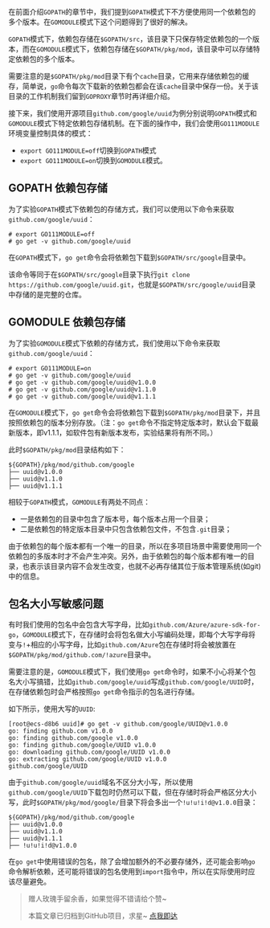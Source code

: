 在前面介绍`GOPATH`的章节中，我们提到`GOPATH`模式下不方便使用同一个依赖包的多个版本。在`GOMODULE`模式下这个问题得到了很好的解决。

`GOPATH`模式下，依赖包存储在`$GOPATH/src`，该目录下只保存特定依赖包的一个版本，而在`GOMODULE`模式下，依赖包存储在`$GOPATH/pkg/mod`，该目录中可以存储特定依赖包的多个版本。

需要注意的是`$GOPATH/pkg/mod`目录下有个`cache`目录，它用来存储依赖包的缓存，简单说，`go`命令每次下载新的依赖包都会在该`cache`目录中保存一份。关于该目录的工作机制我们留到`GOPROXY`章节时再详细介绍。

接下来，我们使用开源项目`github.com/google/uuid`为例分别说明`GOPATH`模式和`GOMODULE`模式下特定依赖包存储机制。在下面的操作中，我们会使用`GO111MODULE`环境变量控制具体的模式：
- `export GO111MODULE=off`切换到`GOPATH`模式
- `export GO111MODULE=on`切换到`GOMODULE`模式。

## GOPATH 依赖包存储
为了实验`GOPATH`模式下依赖包的存储方式，我们可以使用以下命令来获取`github.com/google/uuid`：
```
# export GO111MODULE=off
# go get -v github.com/google/uuid
```
在`GOPATH`模式下，`go get`命令会将依赖包下载到`$GOPATH/src/google`目录中。

该命令等同于在`$GOPATH/src/google`目录下执行`git clone https://github.com/google/uuid.git`，也就是`$GOPATH/src/google/uuid`目录中存储的是完整的仓库。

## GOMODULE 依赖包存储
为了实验`GOMODULE`模式下依赖的存储方式，我们使用以下命令来获取`github.com/google/uuid`：
```
# export GO111MODULE=on
# go get -v github.com/google/uuid
# go get -v github.com/google/uuid@v1.0.0
# go get -v github.com/google/uuid@v1.1.0
# go get -v github.com/google/uuid@v1.1.1
```
在`GOMODULE`模式下，`go get`命令会将依赖包下载到`$GOPATH/pkg/mod`目录下，并且按照依赖包的版本分别存放。（注：`go get`命令不指定特定版本时，默认会下载最新版本，即v1.1.1，如软件包有新版本发布，实验结果将有所不同。）

此时`$GOPATH/pkg/mod`目录结构如下：
```
${GOPATH}/pkg/mod/github.com/google
├── uuid@v1.0.0
├── uuid@v1.1.0
├── uuid@v1.1.1
```
相较于`GOPATH`模式，`GOMODULE`有两处不同点：
- 一是依赖包的目录中包含了版本号，每个版本占用一个目录；
- 二是依赖包的特定版本目录中只包含依赖包文件，不包含`.git`目录；

由于依赖包的每个版本都有一个唯一的目录，所以在多项目场景中需要使用同一个依赖包的多版本时才不会产生冲突。另外，由于依赖包的每个版本都有唯一的目录，也表示该目录内容不会发生改变，也就不必再存储其位于版本管理系统(如git)中的信息。

## 包名大小写敏感问题
有时我们使用的包名中会包含大写字母，比如`github.com/Azure/azure-sdk-for-go`，`GOMODULE`模式下，在存储时会将包名做大小写编码处理，即每个大写字母将变与`!`+相应的小写字母，比如`github.com/Azure`包在存储时将会被放置在`$GOPATH/pkg/mod/github.com/!azure`目录中。

需要注意的是，`GOMODULE`模式下，我们使用`go get`命令时，如果不小心将某个包名大小写搞错，比如`github.com/google/uuid`写成`github.com/google/UUID`时，在存储依赖包时会严格按照`go get`命令指示的包名进行存储。

如下所示，使用大写的`UUID`:
```
[root@ecs-d8b6 uuid]# go get -v github.com/google/UUID@v1.0.0
go: finding github.com v1.0.0
go: finding github.com/google v1.0.0
go: finding github.com/google/UUID v1.0.0
go: downloading github.com/google/UUID v1.0.0
go: extracting github.com/google/UUID v1.0.0
github.com/google/UUID
```
由于`github.com/google/uuid`域名不区分大小写，所以使用`github.com/google/UUID`下载包时仍然可以下载，但在存储时将会严格区分大小写，此时`$GOPATH/pkg/mod/google/`目录下将会多出一个`!u!u!i!d@v1.0.0`目录：
```
${GOPATH}/pkg/mod/github.com/google
├── uuid@v1.0.0
├── uuid@v1.1.0
├── uuid@v1.1.1
├── !u!u!i!d@v1.0.0
```
在`go get`中使用错误的包名，除了会增加额外的不必要存储外，还可能会影响`go`命令解析依赖，还可能将错误的包名使用到`import`指令中，所以在实际使用时应该尽量避免。

> 赠人玫瑰手留余香，如果觉得不错请给个赞~
> 
> 本篇文章已归档到GitHub项目，求星~ [点我即达](https://github.com/RainbowMango/GoExpertProgramming)